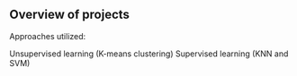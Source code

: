 ## Overview of projects

Approaches utilized:

Unsupervised learning (K-means clustering)
Supervised learning (KNN and SVM)
